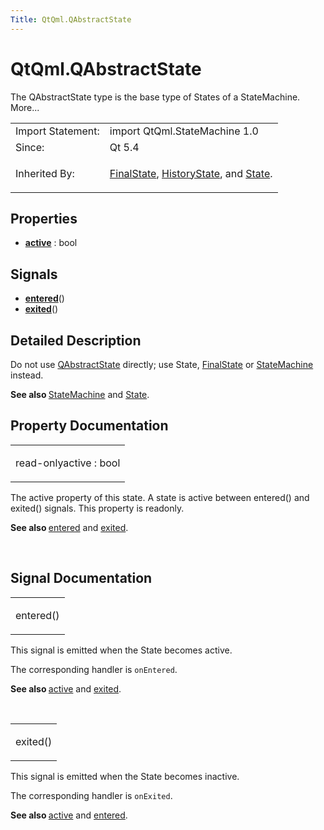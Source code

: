 ```yaml
---
Title: QtQml.QAbstractState
---
```


# QtQml.QAbstractState

<span class="subtitle"></span>
<!-- $$$QAbstractState-brief -->
<p>The QAbstractState type is the base type of States of a StateMachine. More...</p>
<!-- @@@QAbstractState -->
<table class="alignedsummary">
<tr><td class="memItemLeft rightAlign topAlign"> Import Statement:</td><td class="memItemRight bottomAlign"> import QtQml.StateMachine 1.0</td></tr><tr><td class="memItemLeft rightAlign topAlign"> Since:</td><td class="memItemRight bottomAlign">  Qt 5.4</td></tr><tr><td class="memItemLeft rightAlign topAlign"> Inherited By:</td><td class="memItemRight bottomAlign"> <p><a href="QtQml.FinalState.md">FinalState</a>, <a href="QtQml.HistoryState.md">HistoryState</a>, and <a href="QtQml.State.md">State</a>.</p>
</td></tr></table><ul>
</ul>
<h2 id="properties">Properties</h2>
<ul>
<li class="fn"><b><b><a href="#active-prop">active</a></b></b> : bool</li>
</ul>
<h2 id="signals">Signals</h2>
<ul>
<li class="fn"><b><b><a href="#entered-signal">entered</a></b></b>()</li>
<li class="fn"><b><b><a href="#exited-signal">exited</a></b></b>()</li>
</ul>
<!-- $$$QAbstractState-description -->
<h2 id="details">Detailed Description</h2>
</p>
<p>Do not use <a href="index.html">QAbstractState</a> directly; use State, <a href="QtQml.FinalState.md">FinalState</a> or <a href="QtQml.StateMachine.md">StateMachine</a> instead.</p>
<p><b>See also </b><a href="QtQml.StateMachine.md">StateMachine</a> and <a href="QtQml.State.md">State</a>.</p>
<!-- @@@QAbstractState -->
<h2>Property Documentation</h2>
<!-- $$$active -->
<table class="qmlname"><tr valign="top" id="active-prop"><td class="tblQmlPropNode"><p><span class="qmlreadonly">read-only</span><span class="name">active</span> : <span class="type">bool</span></p></td></tr></table><p>The active property of this state. A state is active between entered() and exited() signals. This property is readonly.</p>
<p><b>See also </b><a href="#entered-signal">entered</a> and <a href="#exited-signal">exited</a>.</p>
<!-- @@@active -->
<br/>
<h2>Signal Documentation</h2>
<!-- $$$entered -->
<table class="qmlname"><tr valign="top" id="entered-signal"><td class="tblQmlFuncNode"><p><span class="name">entered</span>()</p></td></tr></table><p>This signal is emitted when the State becomes active.</p>
<p>The corresponding handler is <code>onEntered</code>.</p>
<p><b>See also </b><a href="#active-prop">active</a> and <a href="#exited-signal">exited</a>.</p>
<!-- @@@entered -->
<br/>
<!-- $$$exited -->
<table class="qmlname"><tr valign="top" id="exited-signal"><td class="tblQmlFuncNode"><p><span class="name">exited</span>()</p></td></tr></table><p>This signal is emitted when the State becomes inactive.</p>
<p>The corresponding handler is <code>onExited</code>.</p>
<p><b>See also </b><a href="#active-prop">active</a> and <a href="#entered-signal">entered</a>.</p>
<!-- @@@exited -->
<br/>
